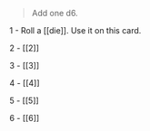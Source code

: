 
>Add one d6. 

1 - Roll a [[die]]. Use it on this card.

2 - [[2]]

3 - [[3]]

4 - [[4]]

5 - [[5]]

6 - [[6]]

